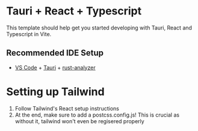 # Tauri + React + Typescript

This template should help get you started developing with Tauri, React and Typescript in Vite.

## Recommended IDE Setup

- [VS Code](https://code.visualstudio.com/) + [Tauri](https://marketplace.visualstudio.com/items?itemName=tauri-apps.tauri-vscode) + [rust-analyzer](https://marketplace.visualstudio.com/items?itemName=rust-lang.rust-analyzer)

# Setting up Tailwind
1. Follow Tailwind's React setup instructions
2. At the end, make sure to add a postcss.config.js! This is crucial as without it, tailwind won't even be regisered properly